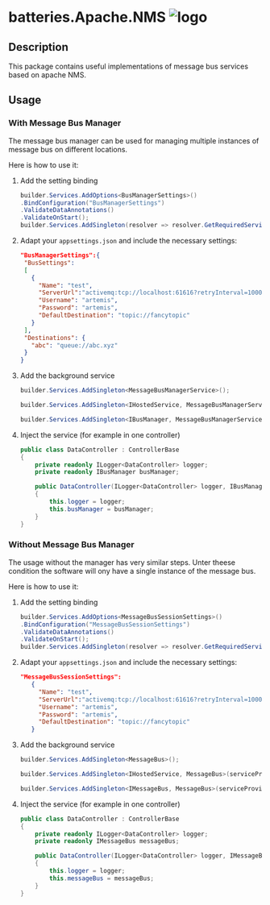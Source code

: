 ﻿# batteries.Apache.NMS ![logo](https://raw.githubusercontent.com/gammasoft/fatcow/refs/heads/master/32x32/battery_charge.png)

## Description

This package contains useful implementations of message bus services based on apache NMS.

## Usage

### With Message Bus Manager
The message bus manager can be used for managing multiple instances of message bus  on different locations.

Here is how to use it:

1. Add the setting binding
    ````csharp
   builder.Services.AddOptions<BusManagerSettings>()
    .BindConfiguration("BusManagerSettings")
    .ValidateDataAnnotations()
    .ValidateOnStart();
    builder.Services.AddSingleton(resolver => resolver.GetRequiredService<IOptions<BusManagerSettings>>().Value);

   ````
2. Adapt your `appsettings.json`
   and include the necessary settings:
   ````json
   "BusManagerSettings":{ 
    "BusSettings":
    [
      {
        "Name": "test",
        "ServerUrl":"activemq:tcp://localhost:61616?retryInterval=1000&retryIntervalMultiplier=1.5&maxRetryInterval=60000&reconnectAttempts=1000",
        "Username": "artemis",
        "Password": "artemis",
        "DefaultDestination": "topic://fancytopic"
      }
    ],
    "Destinations": {
      "abc": "queue://abc.xyz"
    }
   }
   ````
3. Add the background service
    ````csharp
    builder.Services.AddSingleton<MessageBusManagerService>();
   
    builder.Services.AddSingleton<IHostedService, MessageBusManagerService>(serviceProvider => serviceProvider.GetService<MessageBusManagerService>());
    
    builder.Services.AddSingleton<IBusManager, MessageBusManagerService>(serviceProvider => serviceProvider.GetService<MessageBusManagerService>());
    ````

4. Inject the service (for example in one controller)
    ```csharp
   public class DataController : ControllerBase
    {
        private readonly ILogger<DataController> logger;
        private readonly IBusManager busManager;

        public DataController(ILogger<DataController> logger, IBusManager busManager)
        {
            this.logger = logger;
            this.busManager = busManager;
        }
    }
   ```


### Without Message Bus Manager

The usage without the manager has very similar steps. Unter theese condition the software will ony have a single instance of the message bus.

Here is how to use it:

1. Add the setting binding
    ````csharp
   builder.Services.AddOptions<MessageBusSessionSettings>()
    .BindConfiguration("MessageBusSessionSettings")
    .ValidateDataAnnotations()
    .ValidateOnStart();
    builder.Services.AddSingleton(resolver => resolver.GetRequiredService<IOptions<MessageBusSessionSettings>>().Value);

   ````
2. Adapt your `appsettings.json`
   and include the necessary settings:
   ````json
   "MessageBusSessionSettings":
      {
        "Name": "test",
        "ServerUrl":"activemq:tcp://localhost:61616?retryInterval=1000&retryIntervalMultiplier=1.5&maxRetryInterval=60000&reconnectAttempts=1000",
        "Username": "artemis",
        "Password": "artemis",
        "DefaultDestination": "topic://fancytopic"
      }
   
   ````
3. Add the background service
    ````csharp
    builder.Services.AddSingleton<MessageBus>();
   
    builder.Services.AddSingleton<IHostedService, MessageBus>(serviceProvider => serviceProvider.GetService<MessageBus>());
    
    builder.Services.AddSingleton<IMessageBus, MessageBus>(serviceProvider => serviceProvider.GetService<MessageBus>());
    ````

4. Inject the service (for example in one controller)
    ```csharp
   public class DataController : ControllerBase
    {
        private readonly ILogger<DataController> logger;
        private readonly IMessageBus messageBus;

        public DataController(ILogger<DataController> logger, IMessageBus messageBus)
        {
            this.logger = logger;
            this.messageBus = messageBus;
        }
    }
   ```

